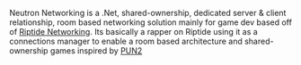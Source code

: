 Neutron Networking is a .Net, shared-ownership, dedicated server & client relationship, room based networking solution mainly for game dev based off of [Riptide Networking](https://github.com/RiptideNetworking/Riptide). Its basically a rapper on Riptide using it as a connections manager to enable a room based architecture and shared-ownership games inspired by [PUN2](https://www.photonengine.com/pun)
